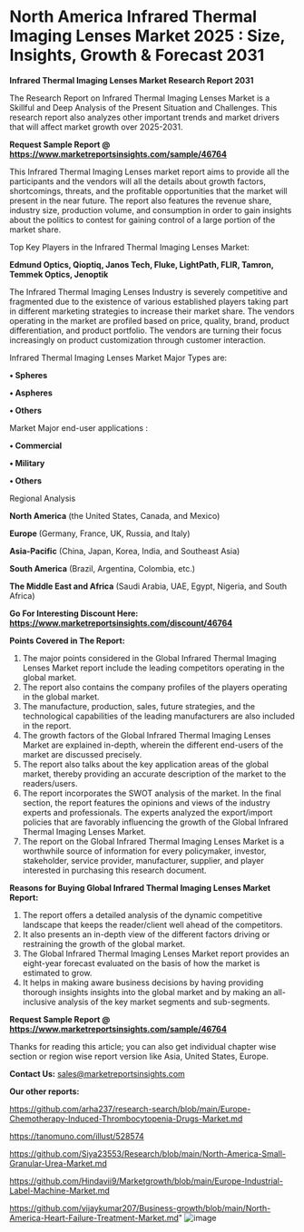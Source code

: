 # North America Infrared Thermal Imaging Lenses Market 2025 : Size, Insights, Growth & Forecast 2031

<strong>Infrared Thermal Imaging Lenses Market Research Report 2031</strong>

The Research Report on Infrared Thermal Imaging Lenses Market is a Skillful and Deep Analysis of the Present Situation and Challenges. This research report also analyzes other important trends and market drivers that will affect market growth over 2025-2031.

<strong>Request Sample Report @ <a href=https://www.marketreportsinsights.com/sample/46764>https://www.marketreportsinsights.com/sample/46764</a></strong>

This Infrared Thermal Imaging Lenses market report aims to provide all the participants and the vendors will all the details about growth factors, shortcomings, threats, and the profitable opportunities that the market will present in the near future. The report also features the revenue share, industry size, production volume, and consumption in order to gain insights about the politics to contest for gaining control of a large portion of the market share.

Top Key Players in the Infrared Thermal Imaging Lenses Market:

<strong>Edmund Optics, Qioptiq, Janos Tech, Fluke, LightPath, FLIR, Tamron, Temmek Optics, Jenoptik</strong>

The Infrared Thermal Imaging Lenses Industry is severely competitive and fragmented due to the existence of various established players taking part in different marketing strategies to increase their market share. The vendors operating in the market are profiled based on price, quality, brand, product differentiation, and product portfolio. The vendors are turning their focus increasingly on product customization through customer interaction.

Infrared Thermal Imaging Lenses Market Major Types are:

<strong>•  Spheres

•  Aspheres

•  Others</strong>

Market Major end-user applications :

<strong>•  Commercial

•  Military

•  Others</strong>

Regional Analysis

</u><strong><b>North America</b></strong> (the United States, Canada, and Mexico)

<strong><b>Europe </b></strong>(Germany, France, UK, Russia, and Italy)

<strong><b>Asia-Pacific</b></strong> (China, Japan, Korea, India, and Southeast Asia)

<strong><b>South America</b></strong> (Brazil, Argentina, Colombia, etc.)

<strong><b>The Middle East and Africa</b></strong> (Saudi Arabia, UAE, Egypt, Nigeria, and South Africa)

<strong>Go For Interesting Discount Here: <a href=https://www.marketreportsinsights.com/discount/46764>https://www.marketreportsinsights.com/discount/46764</a></strong>

<strong>Points Covered in The Report:</strong>
<ol>
  <li>The major points considered in the Global Infrared Thermal Imaging Lenses Market report include the leading competitors operating in the global market.</li>
  <li>The report also contains the company profiles of the players operating in the global market.</li>
  <li>The manufacture, production, sales, future strategies, and the technological capabilities of the leading manufacturers are also included in the report.</li>
  <li>The growth factors of the Global Infrared Thermal Imaging Lenses Market are explained in-depth, wherein the different end-users of the market are discussed precisely.</li>
  <li>The report also talks about the key application areas of the global market, thereby providing an accurate description of the market to the readers/users.</li>
  <li>The report incorporates the SWOT analysis of the market. In the final section, the report features the opinions and views of the industry experts and professionals. The experts analyzed the export/import policies that are favorably influencing the growth of the Global Infrared Thermal Imaging Lenses Market.</li>
  <li>The report on the Global Infrared Thermal Imaging Lenses Market is a worthwhile source of information for every policymaker, investor, stakeholder, service provider, manufacturer, supplier, and player interested in purchasing this research document.</li>
</ol>
<strong>Reasons for Buying Global Infrared Thermal Imaging Lenses Market Report:</strong>

<ol>
  <li>The report offers a detailed analysis of the dynamic competitive landscape that keeps the reader/client well ahead of the competitors.</li>
  <li>It also presents an in-depth view of the different factors driving or restraining the growth of the global market.</li>
  <li>The Global Infrared Thermal Imaging Lenses Market report provides an eight-year forecast evaluated on the basis of how the market is estimated to grow.</li>
  <li>It helps in making aware business decisions by having providing thorough insights insights into the global market and by making an all-inclusive analysis of the key market segments and sub-segments.</li>
</ol>
<strong>Request Sample Report @ <a href=https://www.marketreportsinsights.com/sample/46764>https://www.marketreportsinsights.com/sample/46764</a></strong>


Thanks for reading this article; you can also get individual chapter wise section or region wise report version like Asia, United States, Europe.

<strong>Contact Us:</strong>
sales@marketreportsinsights.com

<strong>Our other reports:</strong>

<a href=https://github.com/arha237/research-search/blob/main/Europe-Chemotherapy-Induced-Thrombocytopenia-Drugs-Market.md>https://github.com/arha237/research-search/blob/main/Europe-Chemotherapy-Induced-Thrombocytopenia-Drugs-Market.md</a>

<a href=https://tanomuno.com/illust/528574>https://tanomuno.com/illust/528574</a>

<a href=https://github.com/Siya23553/Research/blob/main/North-America-Small-Granular-Urea-Market.md>https://github.com/Siya23553/Research/blob/main/North-America-Small-Granular-Urea-Market.md</a>

<a href=https://github.com/Hindavii9/Marketgrowth/blob/main/Europe-Industrial-Label-Machine-Market.md>https://github.com/Hindavii9/Marketgrowth/blob/main/Europe-Industrial-Label-Machine-Market.md</a>

<a href=https://github.com/vijaykumar207/Business-growth/blob/main/North-America-Heart-Failure-Treatment-Market.md>https://github.com/vijaykumar207/Business-growth/blob/main/North-America-Heart-Failure-Treatment-Market.md</a>"
![image](https://github.com/user-attachments/assets/28d963d5-dd0d-42dd-8057-33c57aba07e7)
